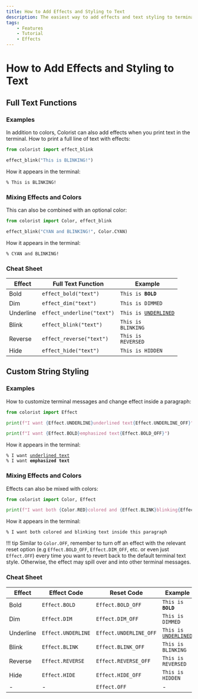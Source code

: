 ```yaml
---
title: How to Add Effects and Styling to Text
description: The easiest way to add effects and text styling to terminal output using Colorist for Python. Includes code examples.
tags:
    - Features
    - Tutorial
    - Effects
---
```


# How to Add Effects and Styling to Text
## Full Text Functions
### Examples
In addition to colors, Colorist can also add effects when you print text in the terminal. How to print a full line of text with effects:

```python linenums="1" hl_lines="3"
from colorist import effect_blink

effect_blink("This is BLINKING!")
```

How it appears in the terminal:

<pre><code>% <span class="effect-blinking">This is BLINKING!</span></code></pre>

### Mixing Effects and Colors
This can also be combined with an optional color:

```python linenums="1" hl_lines="3"
from colorist import Color, effect_blink

effect_blink("CYAN and BLINKING!", Color.CYAN)
```

How it appears in the terminal:

<pre><code>% <span class="effect-blinking fg-cyan">CYAN and BLINKING!</span></code></pre>

### Cheat Sheet

| Effect           | Full Text Function         | Example                                                            |
| ---------------- | -------------------------- | ------------------------------------------------------------------ |
| Bold             | `effect_bold("text")`      | <code>This is <strong>BOLD</strong></code>                         |
| Dim              | `effect_dim("text")`       | <code>This is <span class="effect-dimmed">DIMMED</span></code>     |
| Underline        | `effect_underline("text")` | <code>This is <u>UNDERLINED</u></code>                             |
| Blink            | `effect_blink("text")`     | <code>This is <span class="effect-blinking">BLINKING</span></code> |
| Reverse          | `effect_reverse("text")`   | <code>This is <span class="bg-bright-white">REVERSED</span></code> |
| Hide             | `effect_hide("text")`      | <code>This is <span class="effect-hidden">HIDDEN</span></code>     |

## Custom String Styling
### Examples
How to customize terminal messages and change effect inside a paragraph:

```python linenums="1" hl_lines="3 5"
from colorist import Effect

print(f"I want {Effect.UNDERLINE}underlined text{Effect.UNDERLINE_OFF}")

print(f"I want {Effect.BOLD}emphasized text{Effect.BOLD_OFF}")
```

How it appears in the terminal:

<pre><code>% I want <u>underlined text</u>
% I want <strong>emphasized text</strong></code></pre>

### Mixing Effects and Colors
Effects can also be mixed with colors:

```python linenums="1" hl_lines="3"
from colorist import Color, Effect

print(f"I want both {Color.RED}colored and {Effect.BLINK}blinking{Effect.BLINK_OFF} text{Color.OFF} inside this paragraph")
```

How it appears in the terminal:

<pre><code>% I want both <span class="fg-red">colored and <span class="effect-blinking">blinking</span> text</span> inside this paragraph</code></pre>

!!! tip
    Similar to `Color.OFF`, remember to turn off an effect with the relevant reset option (e.g `Effect.BOLD_OFF`, `Effect.DIM_OFF`, etc. or even just `Effect.OFF`) every time you want to revert back to the default terminal text style. Otherwise, the effect may spill over and into other terminal messages.

### Cheat Sheet

| Effect           | Effect Code        | Reset Code             | Example                                                            |
| ---------------- | ------------------ | ---------------------- | ------------------------------------------------------------------ |
| Bold             | `Effect.BOLD`      | `Effect.BOLD_OFF`      | <code>This is <strong>BOLD</strong></code>                         |
| Dim              | `Effect.DIM`       | `Effect.DIM_OFF`       | <code>This is <span class="effect-dimmed">DIMMED</span></code>     |
| Underline        | `Effect.UNDERLINE` | `Effect.UNDERLINE_OFF` | <code>This is <u>UNDERLINED</u></code>                             |
| Blink            | `Effect.BLINK`     | `Effect.BLINK_OFF`     | <code>This is <span class="effect-blinking">BLINKING</span></code> |
| Reverse          | `Effect.REVERSE`   | `Effect.REVERSE_OFF`   | <code>This is <span class="bg-bright-white">REVERSED</span></code> |
| Hide             | `Effect.HIDE`      | `Effect.HIDE_OFF`      | <code>This is <span class="effect-hidden">HIDDEN</span></code>     |
| -                | -                  | `Effect.OFF`           | -                                                                  |
